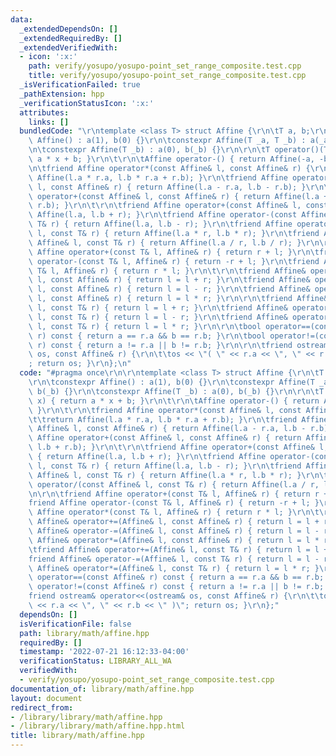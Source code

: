 ```yaml
---
data:
  _extendedDependsOn: []
  _extendedRequiredBy: []
  _extendedVerifiedWith:
  - icon: ':x:'
    path: verify/yosupo/yosupo-point_set_range_composite.test.cpp
    title: verify/yosupo/yosupo-point_set_range_composite.test.cpp
  _isVerificationFailed: true
  _pathExtension: hpp
  _verificationStatusIcon: ':x:'
  attributes:
    links: []
  bundledCode: "\r\ntemplate <class T> struct Affine {\r\n\tT a, b;\r\n\t\r\n\tconstexpr\
    \ Affine() : a(1), b(0) {}\r\n\tconstexpr Affine(T _a, T _b) : a(_a), b(_b) {}\r\
    \n\tconstexpr Affine(T _b) : a(0), b(_b) {}\r\n\r\n\tT operator()(T x) { return\
    \ a * x + b; }\r\n\t\r\n\tAffine operator-() { return Affine(-a, -b); }\r\n\t\r\
    \n\tfriend Affine operator*(const Affine& l, const Affine& r) {\r\n\t\treturn\
    \ Affine(l.a * r.a, l.b * r.a + r.b); }\r\n\tfriend Affine operator-(const Affine&\
    \ l, const Affine& r) { return Affine(l.a - r.a, l.b - r.b); }\r\n\tfriend Affine\
    \ operator+(const Affine& l, const Affine& r) { return Affine(l.a + r.a, l.b +\
    \ r.b); }\r\n\t\r\n\tfriend Affine operator+(const Affine& l, const T& r) { return\
    \ Affine(l.a, l.b + r); }\r\n\tfriend Affine operator-(const Affine& l, const\
    \ T& r) { return Affine(l.a, l.b - r); }\r\n\tfriend Affine operator*(const Affine&\
    \ l, const T& r) { return Affine(l.a * r, l.b * r); }\r\n\tfriend Affine operator/(const\
    \ Affine& l, const T& r) { return Affine(l.a / r, l.b / r); }\r\n\r\n\tfriend\
    \ Affine operator+(const T& l, Affine& r) { return r + l; }\r\n\tfriend Affine\
    \ operator-(const T& l, Affine& r) { return -r + l; }\r\n\tfriend Affine operator*(const\
    \ T& l, Affine& r) { return r * l; }\r\n\t\r\n\tfriend Affine& operator+=(Affine&\
    \ l, const Affine& r) { return l = l + r; }\r\n\tfriend Affine& operator-=(Affine&\
    \ l, const Affine& r) { return l = l - r; }\r\n\tfriend Affine& operator*=(Affine&\
    \ l, const Affine& r) { return l = l * r; }\r\n\r\n\tfriend Affine& operator+=(Affine&\
    \ l, const T& r) { return l = l + r; }\r\n\tfriend Affine& operator-=(Affine&\
    \ l, const T& r) { return l = l - r; }\r\n\tfriend Affine& operator*=(Affine&\
    \ l, const T& r) { return l = l * r; }\r\n\r\n\tbool operator==(const Affine&\
    \ r) const { return a == r.a && b == r.b; }\r\n\tbool operator!=(const Affine&\
    \ r) const { return a != r.a || b != r.b; }\r\n\r\n\tfriend ostream& operator<<(ostream&\
    \ os, const Affine& r) {\r\n\t\tos << \"( \" << r.a << \", \" << r.b << \" )\"\
    ; return os; }\r\n};\n"
  code: "#pragma once\r\n\r\ntemplate <class T> struct Affine {\r\n\tT a, b;\r\n\t\
    \r\n\tconstexpr Affine() : a(1), b(0) {}\r\n\tconstexpr Affine(T _a, T _b) : a(_a),\
    \ b(_b) {}\r\n\tconstexpr Affine(T _b) : a(0), b(_b) {}\r\n\r\n\tT operator()(T\
    \ x) { return a * x + b; }\r\n\t\r\n\tAffine operator-() { return Affine(-a, -b);\
    \ }\r\n\t\r\n\tfriend Affine operator*(const Affine& l, const Affine& r) {\r\n\
    \t\treturn Affine(l.a * r.a, l.b * r.a + r.b); }\r\n\tfriend Affine operator-(const\
    \ Affine& l, const Affine& r) { return Affine(l.a - r.a, l.b - r.b); }\r\n\tfriend\
    \ Affine operator+(const Affine& l, const Affine& r) { return Affine(l.a + r.a,\
    \ l.b + r.b); }\r\n\t\r\n\tfriend Affine operator+(const Affine& l, const T& r)\
    \ { return Affine(l.a, l.b + r); }\r\n\tfriend Affine operator-(const Affine&\
    \ l, const T& r) { return Affine(l.a, l.b - r); }\r\n\tfriend Affine operator*(const\
    \ Affine& l, const T& r) { return Affine(l.a * r, l.b * r); }\r\n\tfriend Affine\
    \ operator/(const Affine& l, const T& r) { return Affine(l.a / r, l.b / r); }\r\
    \n\r\n\tfriend Affine operator+(const T& l, Affine& r) { return r + l; }\r\n\t\
    friend Affine operator-(const T& l, Affine& r) { return -r + l; }\r\n\tfriend\
    \ Affine operator*(const T& l, Affine& r) { return r * l; }\r\n\t\r\n\tfriend\
    \ Affine& operator+=(Affine& l, const Affine& r) { return l = l + r; }\r\n\tfriend\
    \ Affine& operator-=(Affine& l, const Affine& r) { return l = l - r; }\r\n\tfriend\
    \ Affine& operator*=(Affine& l, const Affine& r) { return l = l * r; }\r\n\r\n\
    \tfriend Affine& operator+=(Affine& l, const T& r) { return l = l + r; }\r\n\t\
    friend Affine& operator-=(Affine& l, const T& r) { return l = l - r; }\r\n\tfriend\
    \ Affine& operator*=(Affine& l, const T& r) { return l = l * r; }\r\n\r\n\tbool\
    \ operator==(const Affine& r) const { return a == r.a && b == r.b; }\r\n\tbool\
    \ operator!=(const Affine& r) const { return a != r.a || b != r.b; }\r\n\r\n\t\
    friend ostream& operator<<(ostream& os, const Affine& r) {\r\n\t\tos << \"( \"\
    \ << r.a << \", \" << r.b << \" )\"; return os; }\r\n};"
  dependsOn: []
  isVerificationFile: false
  path: library/math/affine.hpp
  requiredBy: []
  timestamp: '2022-07-21 16:12:33-04:00'
  verificationStatus: LIBRARY_ALL_WA
  verifiedWith:
  - verify/yosupo/yosupo-point_set_range_composite.test.cpp
documentation_of: library/math/affine.hpp
layout: document
redirect_from:
- /library/library/math/affine.hpp
- /library/library/math/affine.hpp.html
title: library/math/affine.hpp
---
```

